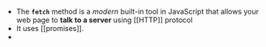 - The **`fetch`** method is a *modern* built-in tool in JavaScript that allows your web page to **talk to a server** using [[HTTP]] protocol
- It uses [[promises]].
- 